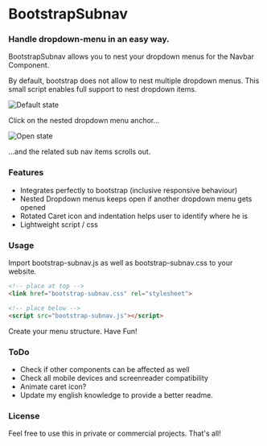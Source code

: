 # BootstrapSubnav
### Handle dropdown-menu in an easy way.

BootstrapSubnav allows you to nest your dropdown menus for the Navbar Component.

By default, bootstrap does not allow to nest multiple dropdown menus. This small script enables full support to nest dropdown items.

![Default state](http://medialeitwerk.de/files/bsn1.png)

Click on the nested dropdown menu anchor...

![Open state](http://medialeitwerk.de/files/bsn2.png)

...and the related sub nav items scrolls out.

### Features
- Integrates perfectly to bootstrap (inclusive responsive behaviour)
- Nested Dropdown menus keeps open if another dropdown menu gets opened
- Rotated Caret icon and indentation helps user to identify where he is  
- Lightweight script / css


### Usage
Import bootstrap-subnav.js as well as bootstrap-subnav.css to your website.

```html
<!-- place at top -->
<link href="bootstrap-subnav.css" rel="stylesheet">

<!-- place below -->
<script src="bootstrap-subnav.js"></script>
```

Create your menu structure. Have Fun!


### ToDo
- Check if other components can be affected as well
- Check all mobile devices and screenreader compatibility
- Animate caret icon?
- Update my english knowledge to provide a better readme.

### License
Feel free to use this in private or commercial projects. That's all!